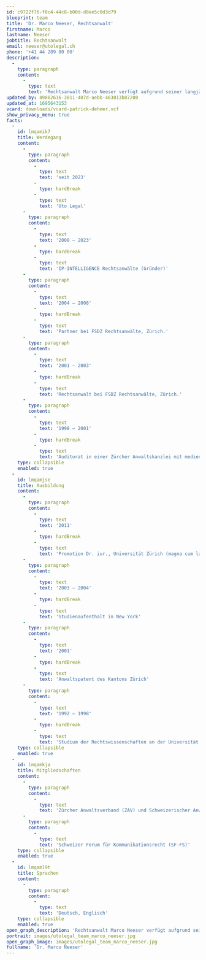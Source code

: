 ```yaml
---
id: c9722f76-f0c4-44c8-b00d-d8ee5c0d3d79
blueprint: team
title: 'Dr. Marco Neeser, Rechtsanwalt'
firstname: Marco
lastname: Neeser
jobtitle: Rechtsanwalt
email: neeser@utolegal.ch
phone: '+41 44 289 80 00'
description:
  -
    type: paragraph
    content:
      -
        type: text
        text: 'Rechtsanwalt Marco Neeser verfügt aufgrund seiner langjährigen Berufspraxis über grosse Erfahrung im Bereich der Unterhaltungs- und Medienbranche (Musik- und Filmindustrie, elektronische Medien, neue Technologien und Geschäftsmodelle, E-Commerce, Werbung, Lizenz- und Verlagswesen usw.). Zu seinen Klienten gehören insbesondere Musik-, Game- und Filmproduzenten, Tonträgerunternehmen, Verlage, Medienunternehmen, Künstler, Werbe- und Design-Agenturen sowie Startups und etablierte Unternehmen im Medien- und Technologiesektor. Er praktiziert vorwiegend in den Bereichen Urheberrecht, Lizenzvertragsrecht, Markenrecht, Medienrecht, Gesellschaftsrecht und allgemeinem Vertragsrecht. Marco Neeser hat an der Universität Zürich mit seiner rechtsvergleichenden Dissertation zum Thema der Künstlerverträge in der Musikindustrie den Doktortitel erworben und sich in zahlreichen Musikprojekten und Unternehmen im Bereich Entertainment und Technologie engagiert.'
updated_by: 49862616-3811-407d-aebb-463013b87200
updated_at: 1695643153
vcard: downloads/vcard-patrick-dehmer.vcf
show_privacy_menu: true
facts:
  -
    id: lmqamik7
    title: Werdegang
    content:
      -
        type: paragraph
        content:
          -
            type: text
            text: 'seit 2023'
          -
            type: hardBreak
          -
            type: text
            text: 'Uto Legal'
      -
        type: paragraph
        content:
          -
            type: text
            text: '2008 – 2023'
          -
            type: hardBreak
          -
            type: text
            text: 'IP-INTELLIGENCE Rechtsanwälte (Gründer)'
      -
        type: paragraph
        content:
          -
            type: text
            text: '2004 – 2008'
          -
            type: hardBreak
          -
            type: text
            text: 'Partner bei FSDZ Rechtsanwälte, Zürich.'
      -
        type: paragraph
        content:
          -
            type: text
            text: '2001 – 2003'
          -
            type: hardBreak
          -
            type: text
            text: 'Rechtsanwalt bei FSDZ Rechtsanwälte, Zürich.'
      -
        type: paragraph
        content:
          -
            type: text
            text: '1998 – 2001'
          -
            type: hardBreak
          -
            type: text
            text: 'Auditorat in einer Zürcher Anwaltskanzlei mit medien- und urheberrechtlicher Ausrichtung.'
    type: collapsible
    enabled: true
  -
    id: lmqamjse
    title: Ausbildung
    content:
      -
        type: paragraph
        content:
          -
            type: text
            text: '2011'
          -
            type: hardBreak
          -
            type: text
            text: 'Promotion Dr. iur., Universität Zürich (magna cum laude)'
      -
        type: paragraph
        content:
          -
            type: text
            text: '2003 – 2004'
          -
            type: hardBreak
          -
            type: text
            text: 'Studienaufenthalt in New York'
      -
        type: paragraph
        content:
          -
            type: text
            text: '2001'
          -
            type: hardBreak
          -
            type: text
            text: 'Anwaltspatent des Kantons Zürich'
      -
        type: paragraph
        content:
          -
            type: text
            text: '1992 – 1998'
          -
            type: hardBreak
          -
            type: text
            text: 'Studium der Rechtswissenschaften an der Universität Zürich, Abschluss mit dem Prädikat magna cum laude.'
    type: collapsible
    enabled: true
  -
    id: lmqamkja
    title: Mitgliedschaften
    content:
      -
        type: paragraph
        content:
          -
            type: text
            text: 'Zürcher Anwaltsverband (ZAV) und Schweizerischer Anwaltsverband (SAV)'
      -
        type: paragraph
        content:
          -
            type: text
            text: 'Schweizer Forum für Kommunikationsrecht (SF-FS)'
    type: collapsible
    enabled: true
  -
    id: lmqaml9t
    title: Sprachen
    content:
      -
        type: paragraph
        content:
          -
            type: text
            text: 'Deutsch, Englisch'
    type: collapsible
    enabled: true
open_graph_description: 'Rechtsanwalt Marco Neeser verfügt aufgrund seiner langjährigen Berufspraxis über grosse Erfahrung im Bereich der Unterhaltungs- und Medienbranche (Musik- und Filmindustrie, elektronische Medien, neue Technologien und Geschäftsmodelle, E-Commerce, Werbung, Lizenz- und Verlagswesen usw.). Zu seinen Klienten gehören insbesondere Musik-, Game- und Filmproduzenten, Tonträgerunternehmen, Verlage, Medienunternehmen, Künstler, Werbe- und Design-Agenturen sowie Startups und etablierte Unternehmen im Medien- und Technologiesektor. Er praktiziert vorwiegend in den Bereichen Urheberrecht, Lizenzvertragsrecht, Markenrecht, Medienrecht, Gesellschaftsrecht und allgemeinem Vertragsrecht. Marco Neeser hat an der Universität Zürich mit seiner rechtsvergleichenden Dissertation zum Thema der Künstlerverträge in der Musikindustrie den Doktortitel erworben und sich in zahlreichen Musikprojekten und Unternehmen im Bereich Entertainment und Technologie engagiert.'
portrait: images/utolegal_team_marco_neeser.jpg
open_graph_image: images/utolegal_team_marco_neeser.jpg
fullname: 'Dr. Marco Neeser'
---
```

